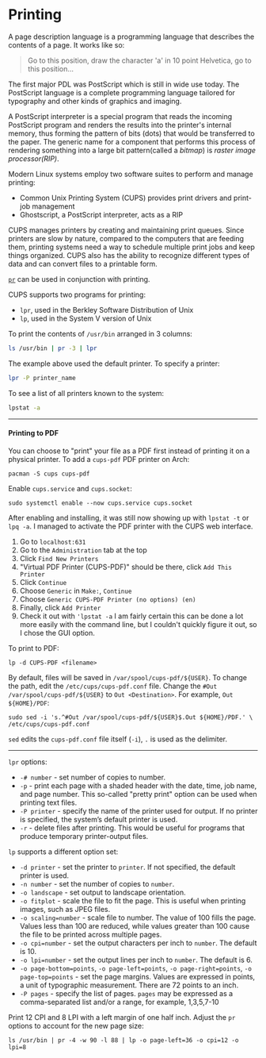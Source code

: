 # Printing

A page description language is a programming language that describes the
contents of a page. It works like so:

> Go to this position, draw the character 'a' in 10 point Helvetica, go to this
> position...

The first major PDL was PostScript which is still in wide use today. The
PostScript language is a complete programming language tailored for typography
and other kinds of graphics and imaging. 

A PostScript interpreter is a special program that reads the incoming
PostScript program and renders the results into the printer's internal memory,
thus forming the pattern of bits (dots) that would be transferred to the paper.
The generic name for a component that performs this process of rendering
something into a large bit pattern(called a *bitmap*) is *raster image
processor(RIP)*.

Modern Linux systems employ two software suites to perform and manage printing:
- Common Unix Printing System (CUPS) provides print drivers and print-job
  management
- Ghostscript, a PostScript interpreter, acts as a RIP

CUPS manages printers by creating and maintaining print queues. Since printers
are slow by nature, compared to the computers that are feeding them, printing
systems need a way to schedule multiple print jobs and keep things organized.
CUPS also has the ability to recognize different types of data and can convert
files to a printable form.

[`pr`](../text_manipulation/pr.md) can be used in conjunction with printing.

CUPS supports two programs for printing: 
- `lpr`, used in the Berkley Software Distribution of Unix
- `lp`, used in the System V version of Unix

To print the contents of `/usr/bin` arranged in 3 columns:

```bash
ls /usr/bin | pr -3 | lpr
```

The example above used the default printer. To specify a printer:

```bash
lpr -P printer_name
```

To see a list of all printers known to the system:

```bash
lpstat -a
```

---

#### Printing to PDF

You can choose to "print" your file as a PDF first instead of printing it on a
physical printer. To add a `cups-pdf` PDF printer on Arch:

    pacman -S cups cups-pdf

Enable `cups.service` and `cups.socket`:

    sudo systemctl enable --now cups.service cups.socket

After enabling and installing, it was still now showing up with `lpstat -t` or
`lpq -a`. I managed to activate the PDF printer with the CUPS web interface. 

1. Go to `localhost:631`
1. Go to the `Administration` tab at the top
1. Click `Find New Printers`
1. "Virtual PDF Printer (CUPS-PDF)" should be there, click `Add This Printer`
1. Click `Continue`
1. Choose `Generic` in `Make:`, `Continue`
1. Choose `Generic CUPS-PDF Printer (no options) (en)`
1. Finally, click `Add Printer`
1. Check it out with `'lpstat -a`
I am fairly certain this can be done a lot more easily with the command line,
but I couldn't quickly figure it out, so I chose the GUI option.

To print to PDF:

    lp -d CUPS-PDF <filename>

By default, files will be saved in `/var/spool/cups-pdf/${USER}`. To change
the path, edit the `/etc/cups/cups-pdf.conf` file. Change the `#Out
/var/spool/cups-pdf/${USER}` to `Out <Destination>`. For example, `Out
${HOME}/PDF`:

    sudo sed -i 's.^#Out /var/spool/cups-pdf/${USER}$.Out ${HOME}/PDF.' \
    /etc/cups/cups-pdf.conf

`sed` edits the `cups-pdf.conf` file itself (`-i`), `.` is used as the
delimiter.

---

`lpr` options:
- `-# number` - set number of copies to number.
- `-p` - print each page with a shaded header with the date, time, job name,
  and page number. This so-called "pretty print" option can be used when
  printing text files.
- `-P printer` - specify the name of the printer used for output. If no printer
  is specified, the system’s default printer is used.
- `-r` - delete files after printing. This would be useful for programs that
  produce temporary printer-output files.

`lp` supports a different option set:

- `-d printer` - set the printer to `printer`. If not specified, the default
  printer is used.
- `-n number` - set the number of copies to `number`.
- `-o landscape` - set output to landscape orientation.
- `-o fitplot` - scale the file to fit the page. This is useful when printing
  images, such as JPEG files.
- `-o scaling=number` - scale file to number. The value of 100 fills the page.
  Values less than 100 are reduced, while values greater than 100 cause the
  file to be printed across multiple pages.
- `-o cpi=number` - set the output characters per inch to `number`. The default
  is 10.
- `-o lpi=number` - set the output lines per inch to `number`. The default is
  6.
- `-o page-bottom=points`, `-o page-left=points`, `-o page-right=points`, `-o
  page-top=points` - set the page margins. Values are expressed in  points, a
  unit of typographic measurement. There are 72 points to an inch.
- `-P pages` - specify the list of pages. `pages` may be expressed as a
  comma-separated list and/or a range, for example, 1,3,5,7-10

Print 12 CPI and 8 LPI with a left margin of one half inch. Adjust the `pr`
options to account for the new page size:

    ls /usr/bin | pr -4 -w 90 -l 88 | lp -o page-left=36 -o cpi=12 -o lpi=8
